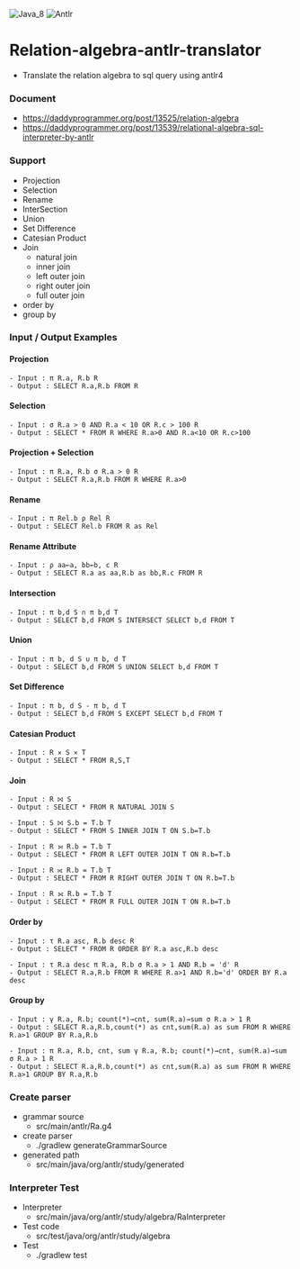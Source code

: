![Java_8](https://img.shields.io/badge/java-v1.8-red?logo=java)
![Antlr](https://img.shields.io/badge/Antlr-v4-green.svg)

# Relation-algebra-antlr-translator
- Translate the relation algebra to sql query using antlr4

### Document
- https://daddyprogrammer.org/post/13525/relation-algebra
- https://daddyprogrammer.org/post/13539/relational-algebra-sql-interpreter-by-antlr

### Support
- Projection
- Selection
- Rename
- InterSection
- Union
- Set Difference
- Catesian Product
- Join
  - natural join
  - inner join
  - left outer join
  - right outer join
  - full outer join
- order by
- group by

### Input / Output Examples

#### Projection
    - Input : π R.a, R.b R 
    - Output : SELECT R.a,R.b FROM R
  
#### Selection
    - Input : σ R.a > 0 AND R.a < 10 OR R.c > 100 R
    - Output : SELECT * FROM R WHERE R.a>0 AND R.a<10 OR R.c>100

#### Projection + Selection
    - Input : π R.a, R.b σ R.a > 0 R
    - Output : SELECT R.a,R.b FROM R WHERE R.a>0
  
#### Rename
    - Input : π Rel.b ρ Rel R
    - Output : SELECT Rel.b FROM R as Rel
  
#### Rename Attribute
    - Input : ρ aa←a, bb←b, c R
    - Output : SELECT R.a as aa,R.b as bb,R.c FROM R
  
#### Intersection
    - Input : π b,d S ∩ π b,d T
    - Output : SELECT b,d FROM S INTERSECT SELECT b,d FROM T

#### Union
    - Input : π b, d S ∪ π b, d T
    - Output : SELECT b,d FROM S UNION SELECT b,d FROM T
  
#### Set Difference
    - Input : π b, d S - π b, d T
    - Output : SELECT b,d FROM S EXCEPT SELECT b,d FROM T
  
#### Catesian Product
    - Input : R ⨯ S ⨯ T
    - Output : SELECT * FROM R,S,T
  
#### Join
    - Input : R ⨝ S
    - Output : SELECT * FROM R NATURAL JOIN S

    - Input : S ⨝ S.b = T.b T
    - Output : SELECT * FROM S INNER JOIN T ON S.b=T.b

    - Input : R ⟕ R.b = T.b T
    - Output : SELECT * FROM R LEFT OUTER JOIN T ON R.b=T.b

    - Input : R ⟖ R.b = T.b T
    - Output : SELECT * FROM R RIGHT OUTER JOIN T ON R.b=T.b

    - Input : R ⟗ R.b = T.b T
    - Output : SELECT * FROM R FULL OUTER JOIN T ON R.b=T.b
  
#### Order by
    - Input : τ R.a asc, R.b desc R
    - Output : SELECT * FROM R ORDER BY R.a asc,R.b desc
    
    - Input : τ R.a desc π R.a, R.b σ R.a > 1 AND R.b = 'd' R
    - Output : SELECT R.a,R.b FROM R WHERE R.a>1 AND R.b='d' ORDER BY R.a desc
  
#### Group by
    - Input : γ R.a, R.b; count(*)→cnt, sum(R.a)→sum σ R.a > 1 R
    - Output : SELECT R.a,R.b,count(*) as cnt,sum(R.a) as sum FROM R WHERE R.a>1 GROUP BY R.a,R.b

    - Input : π R.a, R.b, cnt, sum γ R.a, R.b; count(*)→cnt, sum(R.a)→sum σ R.a > 1 R
    - Output : SELECT R.a,R.b,count(*) as cnt,sum(R.a) as sum FROM R WHERE R.a>1 GROUP BY R.a,R.b

### Create parser
- grammar source
  - src/main/antlr/Ra.g4
- create parser
  - ./gradlew generateGrammarSource
- generated path
  - src/main/java/org/antlr/study/generated

### Interpreter Test
- Interpreter
  - src/main/java/org/antlr/study/algebra/RaInterpreter
- Test code
  - src/test/java/org/antlr/study/algebra
- Test
  - ./gradlew test
